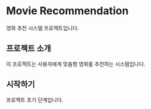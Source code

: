 # Movie Recommendation

영화 추천 시스템 프로젝트입니다.

## 프로젝트 소개

이 프로젝트는 사용자에게 맞춤형 영화를 추천하는 시스템입니다.

## 시작하기

프로젝트 초기 단계입니다.

